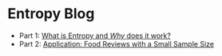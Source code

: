 # Entropy Blog
* Part 1: [What is Entropy and *Why* does it work?](./2023-10-04%20Five%20Star%20Reviews%20are%20Overrated.md)
* Part 2: [Application: Food Reviews with a Small Sample  Size](./2023-10-04%20Five%20Star%20Reviews%20are%20Overrated.md)
